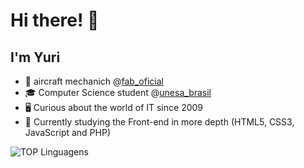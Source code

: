 # Hi there! 👋
## I'm Yuri

- 🚁 aircraft mechanich @[fab_oficial](https://www.fab.mil.br/index.php)
- 🎓 Computer Science student @[unesa_brasil](https://estacio.br/)
- 🖥 Curious about the world of IT since 2009
- 🔭 Currently studying the Front-end in more depth (HTML5, CSS3, JavaScript and PHP)
  
![TOP Linguagens](https://github-readme-stats.vercel.app/api/top-langs/?username=yuri-weasley&layout=compact&theme=yeblue)
